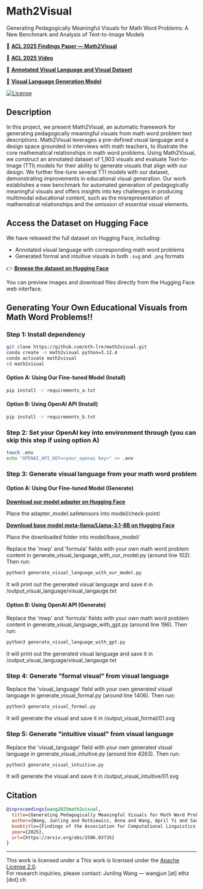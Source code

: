 # Math2Visual

Generating Pedagogically Meaningful Visuals for Math Word Problems: A New Benchmark and Analysis of Text-to-Image Models

📄 **[ACL 2025 Findings Paper — Math2Visual](https://arxiv.org/abs/2506.03735)**  

🎥 **[ACL 2025 Video](https://youtu.be/jdPYVoHEPtk)**  

📘 **[Annotated Visual Language and Visual Dataset](https://huggingface.co/datasets/junling24/Math2Visual-Generating_Pedagogically_Meaningful_Visuals_for_Math_Word_Problems)**  

🤖 **[Visual Language Generation Model](https://huggingface.co/junling24/Math2Visual-Visual_Language_Generation)**

[![License](https://img.shields.io/badge/License-Apache_2.0-blue.svg)](https://www.apache.org/licenses/LICENSE-2.0)

## Description

In this project, we present Math2Visual, an automatic framework for generating pedagogically meaningful visuals from math word problem text descriptions. Math2Visual leverages a pre-defined visual language and a design space grounded in interviews with math teachers, to illustrate the core mathematical relationships in math word problems. Using Math2Visual, we construct an annotated dataset of 1,903 visuals and evaluate Text-to-Image (TTI) models for their ability to generate visuals that align with our design. We further fine-tune several TTI models with our dataset, demonstrating improvements in educational visual generation. Our work establishes a new benchmark for automated generation of pedagogically meaningful visuals and offers insights into key challenges in producing multimodal educational content, such as the misrepresentation of mathematical relationships and the omission of essential visual elements.

## Access the Dataset on Hugging Face

We have released the full dataset on Hugging Face, including:

- Annotated visual language with corresponding math word problems
- Generated formal and intuitive visuals in both `.svg` and `.png` formats

👉 **[Browse the dataset on Hugging Face](https://huggingface.co/datasets/junling24/Math2Visual-Generating_Pedagogically_Meaningful_Visuals_for_Math_Word_Problems)**

You can preview images and download files directly from the Hugging Face web interface.

## Generating Your Own Educational Visuals from Math Word Problems!!

### Step 1: Install dependency

```bash
git clone https://github.com/eth-lre/math2visual.git
conda create -n math2visual python=3.12.4
conda activate math2visual
cd math2visual
```

#### Option A: Using Our Fine-tuned Model (Install)

```bash
pip install -r requirements_a.txt
```

#### Option B: Using OpenAI API (Install)

```bash
pip install -r requirements_b.txt
```

### Step 2: Set your OpenAI key into environment through (you can skip this step if using option A)

```bash
touch .env
echo "OPENAI_API_KEY=<your_openai key>" >> .env
```

### Step 3: Generate visual language from your math word problem 

#### Option A: Using Our Fine-tuned Model (Generate)

**[Download our model adapter on Hugging Face](https://huggingface.co/junling24/Math2Visual-Visual_Language_Generation)**

Place the adapter_model.safetensors into model/check-point/

**[Download base model meta-llama/Llama-3.1-8B on Hugging Face](https://huggingface.co/meta-llama/Llama-3.1-8B)**

Place the downloaded folder into model/base_model/

Replace the 'mwp' and 'formula' fields with your own math word problem content in generate_visual_language_with_our_model.py (around line 102). Then run:

```bash
python3 generate_visual_language_with_our_model.py
```

It will print out the generated visual language and save it in /output_visual_language/visual_langauge.txt

#### Option B: Using OpenAI API (Generate)

Replace the 'mwp' and 'formula' fields with your own math word problem content in generate_visual_language_with_gpt.py (around line 196). Then run:

```bash
python3 generate_visual_language_with_gpt.py
```

It will print out the generated visual language and save it in /output_visual_language/visual_langauge.txt

### Step 4: Generate "formal visual" from visual language

Replace the 'visual_language' field with your own generated visual language in generate_visual_formal.py (around line 1406). Then run:

```bash
python3 generate_visual_formal.py
```

It will generate the visual and save it in /output_visual_formal/01.svg

### Step 5: Generate "intuitive visual" from visual language

Replace the 'visual_language' field with your own generated visual language in generate_visual_intuitive.py (around line 4263). Then run:

```bash
python3 generate_visual_intuitive.py
```

It will generate the visual and save it in /output_visual_intuitive/01.svg

## Citation

```bibtex
@inproceedings{wang2025math2visual,
  title={Generating Pedagogically Meaningful Visuals for Math Word Problems: A New Benchmark and Analysis of Text-to-Image Models},
  author={Wang, Junling and Rutkiewicz, Anna and Wang, April Yi and Sachan, Mrinmaya},
  booktitle={Findings of the Association for Computational Linguistics: ACL 2025},
  year={2025},
  url={https://arxiv.org/abs/2506.03735}
}
```

---

This work is licensed under a
This work is licensed under the [Apache License 2.0](https://www.apache.org/licenses/LICENSE-2.0).  
For research inquiries, please contact: Junling Wang — wangjun [at] ethz [dot] ch
